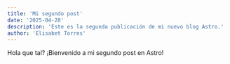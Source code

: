 ```yaml
---
title: 'Mi segundo post'
date: '2025-04-28'
description: 'Este es la segunda publicación de mi nuevo blog Astro.'
author: 'Elisabet Torres'
---
```


Hola que tal?
¡Bienvenido a mi segundo post en Astro!